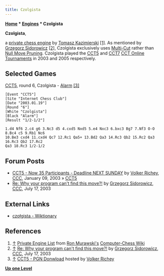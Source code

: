 ```yaml
---
title: Czolgista
---
```

**[Home](Home "Home") * [Engines](Engines "Engines") * Czolgista**

**Czolgista**,

a [private chess engine](Category:Private "Category:Private") by [Tomasz Kazimierski](index.php?title=Tomasz_Kazimierski&action=edit&redlink=1 "Tomasz Kazimierski (page does not exist)")
<a id="cite-note-1" href="#cite-ref-1">[1]</a>.
As mentioned by [Grzegorz Sidorowicz](Grzegorz_Sidorowicz "Grzegorz Sidorowicz")
<a id="cite-note-2" href="#cite-ref-2">[2]</a>,
Czolgista exclusively uses [Multi-Cut](Multi-Cut "Multi-Cut") rather than [Null Move Pruning](Null_Move_Pruning "Null Move Pruning"). Czolgista played the [CCT5](CCT5 "CCT5") and [CCT7](CCT7 "CCT7") [CCT Online Tournaments](CCT_Tournaments "CCT Tournaments") in 2003 and 2005 respectively.

## Selected Games

[CCT5](CCT5 "CCT5"), round 6, Czolgista - [Alarm](Alarm "Alarm") <a id="cite-note-3" href="#cite-ref-3">[3]</a>

```
[Event "CCT5"]
[Site "Internet Chess Club"]
[Date "2003.01.19"]
[Round "6"]
[White "Czolgista"]
[Black "Alarm"]
[Result "1/2-1/2"]

1.d4 Nf6 2.c4 g6 3.Nc3 d5 4.cxd5 Nxd5 5.e4 Nxc3 6.bxc3 Bg7 7.Nf3 O-O 8.Bc4 c5 9.Rb1 Nc6 
10.Be3 cxd4 11.cxd4 Qc7 12.Rc1 Qa5+ 13.Bd2 Qa3 14.Rc3 Qb2 15.Rc2 Qa3 16.Rc3 Qb2 17.Rc2 
Qa3 18.Rc3 1/2-1/2

```

## Forum Posts

- [CCT5 - Now 35 Participants - Deadline NEXT SUNDAY](https://www.stmintz.com/ccc/index.php?id=276063) by [Volker Richey](index.php?title=Volker_Richey&action=edit&redlink=1 "Volker Richey (page does not exist)"), [CCC](CCC "CCC"), January 09, 2003 » [CCT5](CCT5 "CCT5")
- [Re: Why your program can't find this move?!](https://www.stmintz.com/ccc/index.php?id=306813) by [Grzegorz Sidorowicz](Grzegorz_Sidorowicz "Grzegorz Sidorowicz"), [CCC](CCC "CCC"), July 17, 2003

## External Links

- [czołgista - Wiktionary](https://en.wiktionary.org/wiki/czo%C5%82gista)

## References

1. <a id="cite-ref-1" href="#cite-note-1">↑</a> [Private Engine List](http://computer-chess.org/doku.php?id=computer_chess:wiki:lists:private_engine_list) from [Ron Murawski's](Ron_Murawski "Ron Murawski") [Computer-Chess Wiki](http://computer-chess.org/doku.php?id=home)
1. <a id="cite-ref-2" href="#cite-note-2">↑</a> [Re: Why your program can't find this move?!](https://www.stmintz.com/ccc/index.php?id=306813) by [Grzegorz Sidorowicz](Grzegorz_Sidorowicz "Grzegorz Sidorowicz"), [CCC](CCC "CCC"), July 17, 2003
1. <a id="cite-ref-3" href="#cite-note-3">↑</a> [CCT5 - PGN Donwload](http://www.vrichey.de/cct5/) hosted by [Volker Richey](index.php?title=Volker_Richey&action=edit&redlink=1 "Volker Richey (page does not exist)")

**[Up one Level](Engines "Engines")**

